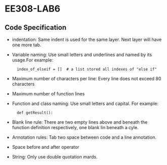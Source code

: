 # EE308-LAB6

## Code Specification
- indentation: Same indent is used for the same layer. Next layer will have one more tab.
- Variable naming: Use small letters and underlines and named by its usage.For example:

		index_of_elseif = []  # a list stored all indexes of "else if"
- Maximum number of characters per line: Every line does not exceed 80 characters
- Maximum number of function lines
- Function and class naming: Use small letters and capital. For example:

		def getResult():
				
- Blank line rule: There are two empty lines above and beneath the function definition respectively, one blank lin beneath a cyle.  
- Annotation rules: Tab two space between code and a line annotation. 
- Space before and after operator
- String: Only use double quotation mards.
